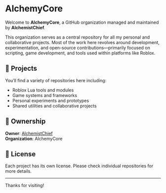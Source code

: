 # AlchemyCore

Welcome to **AlchemyCore**, a GitHub organization managed and maintained by **AlchemistChief**.

This organization serves as a central repository for all my personal and collaborative projects. Most of the work here revolves around development, experimentation, and open-source contributions—primarily focused on scripting, game development, and tools used within platforms like Roblox.

## 📁 Projects

You’ll find a variety of repositories here including:

- Roblox Lua tools and modules
- Game systems and frameworks
- Personal experiments and prototypes
- Shared utilities and collaborative projects

## 👤 Ownership

**Owner**: [AlchemistChief](https://github.com/AlchemistChief)  
**Organization**: AlchemyCore

## 📜 License

Each project has its own license. Please check individual repositories for more details.

---

Thanks for visiting!
